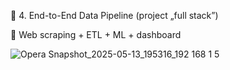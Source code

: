 💼 4. End-to-End Data Pipeline (project „full stack”)

🔄 Web scraping + ETL + ML + dashboard


![Opera Snapshot_2025-05-13_195316_192 168 1 5](https://github.com/user-attachments/assets/0f4b782d-754e-47a6-a6e3-d8490c467aa2)



